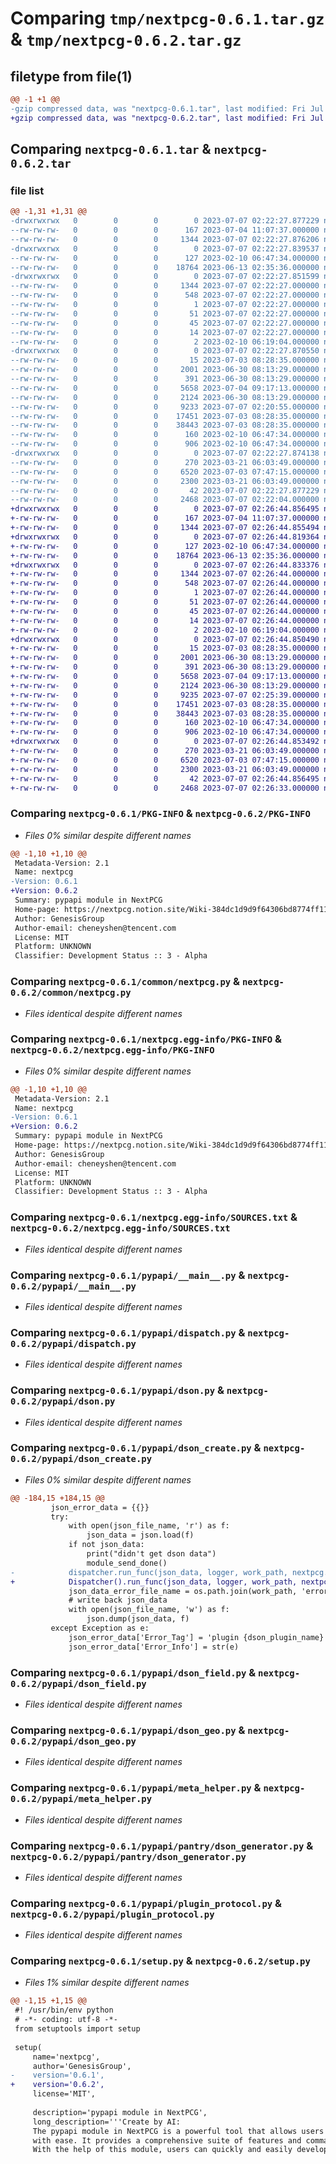 # Comparing `tmp/nextpcg-0.6.1.tar.gz` & `tmp/nextpcg-0.6.2.tar.gz`

## filetype from file(1)

```diff
@@ -1 +1 @@
-gzip compressed data, was "nextpcg-0.6.1.tar", last modified: Fri Jul  7 02:22:27 2023, max compression
+gzip compressed data, was "nextpcg-0.6.2.tar", last modified: Fri Jul  7 02:26:44 2023, max compression
```

## Comparing `nextpcg-0.6.1.tar` & `nextpcg-0.6.2.tar`

### file list

```diff
@@ -1,31 +1,31 @@
-drwxrwxrwx   0        0        0        0 2023-07-07 02:22:27.877229 nextpcg-0.6.1/
--rw-rw-rw-   0        0        0      167 2023-07-04 11:07:37.000000 nextpcg-0.6.1/MANIFEST.in
--rw-rw-rw-   0        0        0     1344 2023-07-07 02:22:27.876206 nextpcg-0.6.1/PKG-INFO
-drwxrwxrwx   0        0        0        0 2023-07-07 02:22:27.839537 nextpcg-0.6.1/common/
--rw-rw-rw-   0        0        0      127 2023-02-10 06:47:34.000000 nextpcg-0.6.1/common/__init__.py
--rw-rw-rw-   0        0        0    18764 2023-06-13 02:35:36.000000 nextpcg-0.6.1/common/nextpcg.py
-drwxrwxrwx   0        0        0        0 2023-07-07 02:22:27.851599 nextpcg-0.6.1/nextpcg.egg-info/
--rw-rw-rw-   0        0        0     1344 2023-07-07 02:22:27.000000 nextpcg-0.6.1/nextpcg.egg-info/PKG-INFO
--rw-rw-rw-   0        0        0      548 2023-07-07 02:22:27.000000 nextpcg-0.6.1/nextpcg.egg-info/SOURCES.txt
--rw-rw-rw-   0        0        0        1 2023-07-07 02:22:27.000000 nextpcg-0.6.1/nextpcg.egg-info/dependency_links.txt
--rw-rw-rw-   0        0        0       51 2023-07-07 02:22:27.000000 nextpcg-0.6.1/nextpcg.egg-info/entry_points.txt
--rw-rw-rw-   0        0        0       45 2023-07-07 02:22:27.000000 nextpcg-0.6.1/nextpcg.egg-info/requires.txt
--rw-rw-rw-   0        0        0       14 2023-07-07 02:22:27.000000 nextpcg-0.6.1/nextpcg.egg-info/top_level.txt
--rw-rw-rw-   0        0        0        2 2023-02-10 06:19:04.000000 nextpcg-0.6.1/nextpcg.egg-info/zip-safe
-drwxrwxrwx   0        0        0        0 2023-07-07 02:22:27.870550 nextpcg-0.6.1/pypapi/
--rw-rw-rw-   0        0        0       15 2023-07-03 08:28:35.000000 nextpcg-0.6.1/pypapi/__init__.py
--rw-rw-rw-   0        0        0     2001 2023-06-30 08:13:29.000000 nextpcg-0.6.1/pypapi/__main__.py
--rw-rw-rw-   0        0        0      391 2023-06-30 08:13:29.000000 nextpcg-0.6.1/pypapi/const.py
--rw-rw-rw-   0        0        0     5658 2023-07-04 09:17:13.000000 nextpcg-0.6.1/pypapi/dispatch.py
--rw-rw-rw-   0        0        0     2124 2023-06-30 08:13:29.000000 nextpcg-0.6.1/pypapi/dson.py
--rw-rw-rw-   0        0        0     9233 2023-07-07 02:20:55.000000 nextpcg-0.6.1/pypapi/dson_create.py
--rw-rw-rw-   0        0        0    17451 2023-07-03 08:28:35.000000 nextpcg-0.6.1/pypapi/dson_field.py
--rw-rw-rw-   0        0        0    38443 2023-07-03 08:28:35.000000 nextpcg-0.6.1/pypapi/dson_geo.py
--rw-rw-rw-   0        0        0      160 2023-02-10 06:47:34.000000 nextpcg-0.6.1/pypapi/macro.py
--rw-rw-rw-   0        0        0      906 2023-02-10 06:47:34.000000 nextpcg-0.6.1/pypapi/meta_helper.py
-drwxrwxrwx   0        0        0        0 2023-07-07 02:22:27.874138 nextpcg-0.6.1/pypapi/pantry/
--rw-rw-rw-   0        0        0      270 2023-03-21 06:03:49.000000 nextpcg-0.6.1/pypapi/pantry/dson_config.yaml
--rw-rw-rw-   0        0        0     6520 2023-07-03 07:47:15.000000 nextpcg-0.6.1/pypapi/pantry/dson_generator.py
--rw-rw-rw-   0        0        0     2300 2023-03-21 06:03:49.000000 nextpcg-0.6.1/pypapi/plugin_protocol.py
--rw-rw-rw-   0        0        0       42 2023-07-07 02:22:27.877229 nextpcg-0.6.1/setup.cfg
--rw-rw-rw-   0        0        0     2468 2023-07-07 02:22:04.000000 nextpcg-0.6.1/setup.py
+drwxrwxrwx   0        0        0        0 2023-07-07 02:26:44.856495 nextpcg-0.6.2/
+-rw-rw-rw-   0        0        0      167 2023-07-04 11:07:37.000000 nextpcg-0.6.2/MANIFEST.in
+-rw-rw-rw-   0        0        0     1344 2023-07-07 02:26:44.855494 nextpcg-0.6.2/PKG-INFO
+drwxrwxrwx   0        0        0        0 2023-07-07 02:26:44.819364 nextpcg-0.6.2/common/
+-rw-rw-rw-   0        0        0      127 2023-02-10 06:47:34.000000 nextpcg-0.6.2/common/__init__.py
+-rw-rw-rw-   0        0        0    18764 2023-06-13 02:35:36.000000 nextpcg-0.6.2/common/nextpcg.py
+drwxrwxrwx   0        0        0        0 2023-07-07 02:26:44.833376 nextpcg-0.6.2/nextpcg.egg-info/
+-rw-rw-rw-   0        0        0     1344 2023-07-07 02:26:44.000000 nextpcg-0.6.2/nextpcg.egg-info/PKG-INFO
+-rw-rw-rw-   0        0        0      548 2023-07-07 02:26:44.000000 nextpcg-0.6.2/nextpcg.egg-info/SOURCES.txt
+-rw-rw-rw-   0        0        0        1 2023-07-07 02:26:44.000000 nextpcg-0.6.2/nextpcg.egg-info/dependency_links.txt
+-rw-rw-rw-   0        0        0       51 2023-07-07 02:26:44.000000 nextpcg-0.6.2/nextpcg.egg-info/entry_points.txt
+-rw-rw-rw-   0        0        0       45 2023-07-07 02:26:44.000000 nextpcg-0.6.2/nextpcg.egg-info/requires.txt
+-rw-rw-rw-   0        0        0       14 2023-07-07 02:26:44.000000 nextpcg-0.6.2/nextpcg.egg-info/top_level.txt
+-rw-rw-rw-   0        0        0        2 2023-02-10 06:19:04.000000 nextpcg-0.6.2/nextpcg.egg-info/zip-safe
+drwxrwxrwx   0        0        0        0 2023-07-07 02:26:44.850490 nextpcg-0.6.2/pypapi/
+-rw-rw-rw-   0        0        0       15 2023-07-03 08:28:35.000000 nextpcg-0.6.2/pypapi/__init__.py
+-rw-rw-rw-   0        0        0     2001 2023-06-30 08:13:29.000000 nextpcg-0.6.2/pypapi/__main__.py
+-rw-rw-rw-   0        0        0      391 2023-06-30 08:13:29.000000 nextpcg-0.6.2/pypapi/const.py
+-rw-rw-rw-   0        0        0     5658 2023-07-04 09:17:13.000000 nextpcg-0.6.2/pypapi/dispatch.py
+-rw-rw-rw-   0        0        0     2124 2023-06-30 08:13:29.000000 nextpcg-0.6.2/pypapi/dson.py
+-rw-rw-rw-   0        0        0     9235 2023-07-07 02:25:39.000000 nextpcg-0.6.2/pypapi/dson_create.py
+-rw-rw-rw-   0        0        0    17451 2023-07-03 08:28:35.000000 nextpcg-0.6.2/pypapi/dson_field.py
+-rw-rw-rw-   0        0        0    38443 2023-07-03 08:28:35.000000 nextpcg-0.6.2/pypapi/dson_geo.py
+-rw-rw-rw-   0        0        0      160 2023-02-10 06:47:34.000000 nextpcg-0.6.2/pypapi/macro.py
+-rw-rw-rw-   0        0        0      906 2023-02-10 06:47:34.000000 nextpcg-0.6.2/pypapi/meta_helper.py
+drwxrwxrwx   0        0        0        0 2023-07-07 02:26:44.853492 nextpcg-0.6.2/pypapi/pantry/
+-rw-rw-rw-   0        0        0      270 2023-03-21 06:03:49.000000 nextpcg-0.6.2/pypapi/pantry/dson_config.yaml
+-rw-rw-rw-   0        0        0     6520 2023-07-03 07:47:15.000000 nextpcg-0.6.2/pypapi/pantry/dson_generator.py
+-rw-rw-rw-   0        0        0     2300 2023-03-21 06:03:49.000000 nextpcg-0.6.2/pypapi/plugin_protocol.py
+-rw-rw-rw-   0        0        0       42 2023-07-07 02:26:44.856495 nextpcg-0.6.2/setup.cfg
+-rw-rw-rw-   0        0        0     2468 2023-07-07 02:26:33.000000 nextpcg-0.6.2/setup.py
```

### Comparing `nextpcg-0.6.1/PKG-INFO` & `nextpcg-0.6.2/PKG-INFO`

 * *Files 0% similar despite different names*

```diff
@@ -1,10 +1,10 @@
 Metadata-Version: 2.1
 Name: nextpcg
-Version: 0.6.1
+Version: 0.6.2
 Summary: pypapi module in NextPCG
 Home-page: https://nextpcg.notion.site/Wiki-384dc1d9d9f64306bd8774ff1138f618?pvs=4
 Author: GenesisGroup
 Author-email: cheneyshen@tencent.com
 License: MIT
 Platform: UNKNOWN
 Classifier: Development Status :: 3 - Alpha
```

### Comparing `nextpcg-0.6.1/common/nextpcg.py` & `nextpcg-0.6.2/common/nextpcg.py`

 * *Files identical despite different names*

### Comparing `nextpcg-0.6.1/nextpcg.egg-info/PKG-INFO` & `nextpcg-0.6.2/nextpcg.egg-info/PKG-INFO`

 * *Files 0% similar despite different names*

```diff
@@ -1,10 +1,10 @@
 Metadata-Version: 2.1
 Name: nextpcg
-Version: 0.6.1
+Version: 0.6.2
 Summary: pypapi module in NextPCG
 Home-page: https://nextpcg.notion.site/Wiki-384dc1d9d9f64306bd8774ff1138f618?pvs=4
 Author: GenesisGroup
 Author-email: cheneyshen@tencent.com
 License: MIT
 Platform: UNKNOWN
 Classifier: Development Status :: 3 - Alpha
```

### Comparing `nextpcg-0.6.1/nextpcg.egg-info/SOURCES.txt` & `nextpcg-0.6.2/nextpcg.egg-info/SOURCES.txt`

 * *Files identical despite different names*

### Comparing `nextpcg-0.6.1/pypapi/__main__.py` & `nextpcg-0.6.2/pypapi/__main__.py`

 * *Files identical despite different names*

### Comparing `nextpcg-0.6.1/pypapi/dispatch.py` & `nextpcg-0.6.2/pypapi/dispatch.py`

 * *Files identical despite different names*

### Comparing `nextpcg-0.6.1/pypapi/dson.py` & `nextpcg-0.6.2/pypapi/dson.py`

 * *Files identical despite different names*

### Comparing `nextpcg-0.6.1/pypapi/dson_create.py` & `nextpcg-0.6.2/pypapi/dson_create.py`

 * *Files 0% similar despite different names*

```diff
@@ -184,15 +184,15 @@
         json_error_data = {{}}
         try:
             with open(json_file_name, 'r') as f:
                 json_data = json.load(f)
             if not json_data:
                 print("didn't get dson data")
                 module_send_done()
-            dispatcher.run_func(json_data, logger, work_path, nextpcg.pson_system_tag, json_error_data)
+            Dispatcher().run_func(json_data, logger, work_path, nextpcg.pson_system_tag, json_error_data)
             json_data_error_file_name = os.path.join(work_path, 'error.json').replace("\\\\",'/')
             # write back json_data
             with open(json_file_name, 'w') as f:
                 json.dump(json_data, f)
         except Exception as e:
             json_error_data['Error_Tag'] = 'plugin {dson_plugin_name} error in main loop'
             json_error_data['Error_Info'] = str(e)
```

### Comparing `nextpcg-0.6.1/pypapi/dson_field.py` & `nextpcg-0.6.2/pypapi/dson_field.py`

 * *Files identical despite different names*

### Comparing `nextpcg-0.6.1/pypapi/dson_geo.py` & `nextpcg-0.6.2/pypapi/dson_geo.py`

 * *Files identical despite different names*

### Comparing `nextpcg-0.6.1/pypapi/meta_helper.py` & `nextpcg-0.6.2/pypapi/meta_helper.py`

 * *Files identical despite different names*

### Comparing `nextpcg-0.6.1/pypapi/pantry/dson_generator.py` & `nextpcg-0.6.2/pypapi/pantry/dson_generator.py`

 * *Files identical despite different names*

### Comparing `nextpcg-0.6.1/pypapi/plugin_protocol.py` & `nextpcg-0.6.2/pypapi/plugin_protocol.py`

 * *Files identical despite different names*

### Comparing `nextpcg-0.6.1/setup.py` & `nextpcg-0.6.2/setup.py`

 * *Files 1% similar despite different names*

```diff
@@ -1,15 +1,15 @@
 #! /usr/bin/env python
 # -*- coding: utf-8 -*-
 from setuptools import setup
 
 setup(
     name='nextpcg',
     author='GenesisGroup',
-    version='0.6.1',
+    version='0.6.2',
     license='MIT',
 
     description='pypapi module in NextPCG',
     long_description='''Create by AI: 
     The pypapi module in NextPCG is a powerful tool that allows users to create sophisticated programs and applications 
     with ease. It provides a comprehensive suite of features and commands that makes coding much simpler and faster. 
     With the help of this module, users can quickly and easily develop programs and applications with advanced
```

